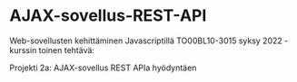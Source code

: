 # AJAX-sovellus-REST-API
Web-sovellusten kehittäminen Javascriptillä TO00BL10-3015 syksy 2022 -kurssin toinen tehtävä:

Projekti 2a: AJAX-sovellus REST APIa hyödyntäen
